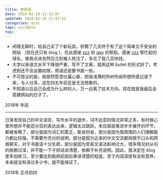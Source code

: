 ```yaml
---
title: 卷首语
date: 2018-02-10 11:12:07
updated: 2018-02-19 11:47:53
categories: misc
tags: scribble
top: 
---
```


+ 闲得无聊时，给自己买了个新玩具，折腾了几天终于有了这个简单又不安全的网站 （现在还只有 blog )，在此感谢 [zzz](https://zzhou612.me/) 和 [qpy](https://peiyuanqi.me/) 的帮助。感谢 [zzz](https://zzhou612.me/) 帮忙起的域名，害我点进去然后立刻被人抢注了，多花了我几百块钱。
+ 大学以来语文水平下降很严重，写不了文章，就用这种 bullet 的形式好了。考虑到还不会设置权限，用语还是要书面一些。
+ 不可思议的是，我居然愿意吐露心扉，把我浅薄的所听所闻所想所感记录下来，与人分享，这在四五年前还是无法想象的。
+ 不知道以后自己会成为什么样的人，万一远离了技术方向，现在就是我最后会搭建网站的日子了。

2018年 年前

---

日渐发现自己的中文语言、写作水平的退步，词不达意的情况非常之多，有时候心里所想并不能百分百的表达出来，逻辑太过跳跃，本应层层推进步步展开的环节，都被省略了，部分是因为词汇的匮乏，能省则省，部分是因为我周围的人们理解能力都比较强，不需要作充分的说明，部分是因为近来的中文交流都局限于口头和网络聊天，对于书面语十分生疏，部分是因为受英文语法影响过大，很多情况对从句的依赖过深，并不能一下子把话讲清楚，依赖于补充说明。因此，我决定在 blog 里多加练习，至少要达到能把前因后果讲清楚的程度，至于内涵深度有没有营养，本来就没有读过多少书，就不能保证了。

2018年 正月初四
